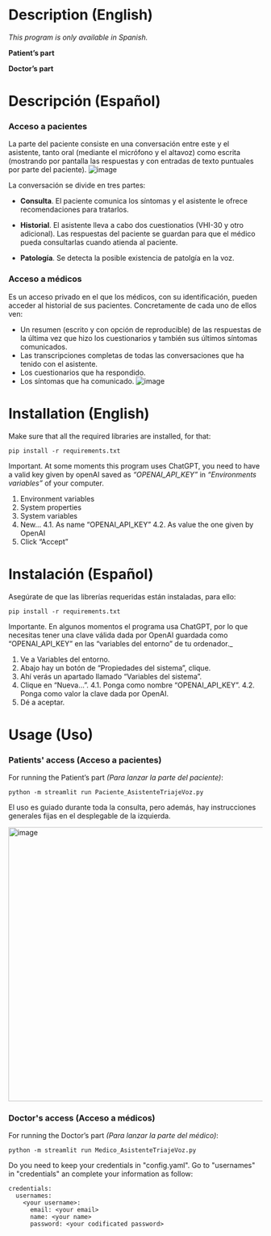 # Description (English)
_This program is only available in Spanish._

**Patient’s part**

**Doctor’s part**

# Descripción (Español)

### Acceso a pacientes

La parte del paciente consiste en una conversación entre este y el asistente, tanto oral (mediante
el micrófono y el altavoz) como escrita (mostrando por pantalla las respuestas y con entradas de
texto puntuales por parte del paciente).
![image](https://github.com/saraibaallo/Virtual-assistant-for-the-triage-of-voice-disorders/assets/115147932/8f1cf9e0-363f-426e-b278-3ebaf553803e)

La conversación se divide en tres partes:

- **Consulta**. El paciente comunica los síntomas y el asistente le ofrece recomendaciones para tratarlos.

- **Historial**. El asistente lleva a cabo dos cuestionatios (VHI-30 y otro adicional). Las respuestas del paciente se guardan para que el médico pueda consultarlas cuando atienda al paciente.

- **Patología**. Se detecta la posible existencia de patolgía en la voz.

### Acceso a médicos
Es un acceso privado en el que los médicos, con su identificación, pueden acceder al historial de sus pacientes. Concretamente de cada uno de ellos ven:
- Un resumen (escrito y con opción de reproducible) de las respuestas de la última vez que hizo los cuestionarios y también sus últimos síntomas comunicados.
- Las transcripciones completas de todas las conversaciones que ha tenido con el asistente.
- Los cuestionarios que ha respondido.
- Los síntomas que ha comunicado.
![image](https://github.com/saraibaallo/Virtual-assistant-for-the-triage-of-voice-disorders/assets/115147932/62f67da1-8e98-4fa1-9c55-af8b45f06310)


# Installation (English)
Make sure that all the required libraries are installed, for that:
```
pip install -r requirements.txt
```

Important. At some moments this program uses ChatGPT, you need to have a valid key given by openAI saved as _“OPENAI_API_KEY”_ in _“Environments variables”_ of your computer.
1.	Environment variables
2.	System properties
3.	System variables
4.	New…
  4.1.	As name “OPENAI_API_KEY”
  4.2.	As value the one given by OpenAI
5.	Click “Accept”

# Instalación (Español)
Asegúrate de que las librerías requeridas están instaladas, para ello:
```
pip install -r requirements.txt
```
Importante. En algunos momentos el programa usa ChatGPT, por lo que necesitas tener una clave válida dada por OpenAI guardada como “OPENAI_API_KEY” en las “variables del entorno” de tu ordenador._
1.	Ve a Variables del entorno.
2.	Abajo hay un botón de “Propiedades del sistema”, clique.
3.	Ahí verás un apartado llamado “Variables del sistema”.
4.	Clique en “Nueva…”.
  4.1.	Ponga como nombre “OPENAI_API_KEY”.
  4.2.  Ponga como valor la clave dada por OpenAI.
6.	Dé a aceptar.

# Usage (Uso)
### Patients' access (Acceso a pacientes)
For running the Patient’s part _(Para lanzar la parte del paciente)_:
```
python -m streamlit run Paciente_AsistenteTriajeVoz.py
```

El uso es guiado durante toda la consulta, pero además, hay instrucciones generales fijas en el desplegable de la izquierda.

<img width="543" alt="image" src="https://github.com/saraibaallo/Virtual-assistant-for-the-triage-of-voice-disorders/assets/115147932/2c84a7c4-da39-46cf-8e68-008a40a3cb1c">

### Doctor's access (Acceso a médicos)
For running the Doctor’s part _(Para lanzar la parte del médico)_:
```
python -m streamlit run Medico_AsistenteTriajeVoz.py
```

Do you need to keep your credentials in "config.yaml". Go to "usernames" in "credentials" an complete your information as follow:

```
credentials:
  usernames:
    <your username>:
      email: <your email>
      name: <your name>
      password: <your codificated password>
```
